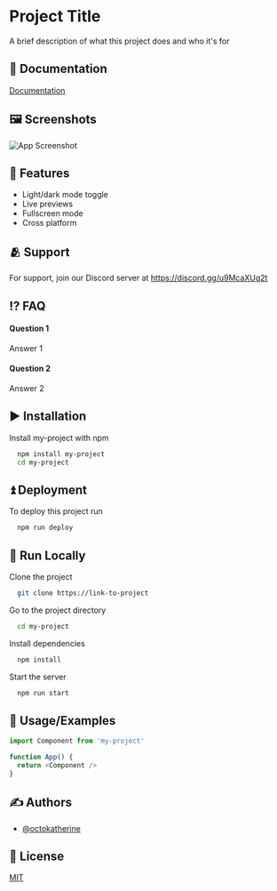 
# Project Title

A brief description of what this project does and who it's for


## 📘 Documentation

[Documentation](https://linktodocumentation)


## 🖼️ Screenshots

![App Screenshot](https://via.placeholder.com/468x300?text=App+Screenshot+Here)


## 🐣 Features

- Light/dark mode toggle
- Live previews
- Fullscreen mode
- Cross platform

## 🫂 Support

For support, join our Discord server at https://discord.gg/u9McaXUq2t

## ⁉️ FAQ

#### Question 1

Answer 1

#### Question 2

Answer 2


## ▶️ Installation

Install my-project with npm

```bash
  npm install my-project
  cd my-project
```
    
## ⏫️ Deployment

To deploy this project run

```bash
  npm run deploy
```


## 📲 Run Locally

Clone the project

```bash
  git clone https://link-to-project
```

Go to the project directory

```bash
  cd my-project
```

Install dependencies

```bash
  npm install
```

Start the server

```bash
  npm run start
```


## 🙋 Usage/Examples

```javascript
import Component from 'my-project'

function App() {
  return <Component />
}
```


## ✍️ Authors

- [@octokatherine](https://www.github.com/octokatherine)


## 📜 License

[MIT](https://choosealicense.com/licenses/mit/)

